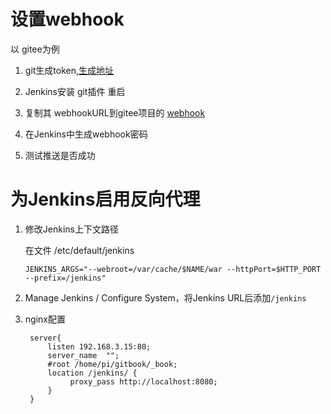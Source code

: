 # 设置webhook

以 gitee为例

1. git生成token,[生成地址](https://gitee.com/profile/personal_access_tokens)
2. Jenkins安装 git插件 重启
3. 复制其 webhookURL到gitee项目的 [webhook](https://gitee.com/weisanju/note/hooks)

4. 在Jenkins中生成webhook密码
5. 测试推送是否成功

# 为Jenkins启用反向代理

1. 修改Jenkins上下文路径

   在文件 /etc/default/jenkins 

   ```
   JENKINS_ARGS="--webroot=/var/cache/$NAME/war --httpPort=$HTTP_PORT --prefix=/jenkins"
   ```

   

2. Manage Jenkins / Configure System，将Jenkins URL后添加`/jenkins`

3. nginx配置

   ```nginx
   	server{
   		listen 192.168.3.15:80;
   		server_name  "";
   		#root /home/pi/gitbook/_book;
   		location /jenkins/ {
   			 proxy_pass http://localhost:8080;
   		}
   	}
   ```

   




